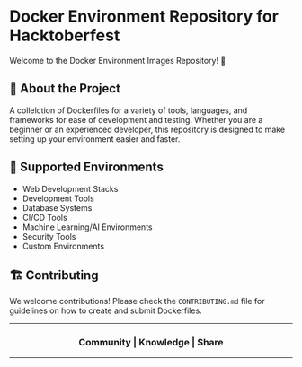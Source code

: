 # Docker Environment Repository for Hacktoberfest

Welcome to the Docker Environment Images Repository! 🎉

## 🚀 About the Project

A collelction of Dockerfiles for a variety of tools, languages, and frameworks for ease of development and testing. Whether you are a beginner or an experienced developer, this repository is designed to make setting up your environment easier and faster.

## 🌱 Supported Environments

- Web Development Stacks
- Development Tools
- Database Systems
- CI/CD Tools
- Machine Learning/AI Environments
- Security Tools
- Custom Environments

## 🏗️ Contributing

We welcome contributions! Please check the `CONTRIBUTING.md` file for guidelines on how to create and submit Dockerfiles.

---

<div align="center"><h3>Community | Knowledge | Share</h3></div>

---
